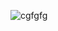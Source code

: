 ![cgfgfg](https://user-images.githubusercontent.com/109923493/216827366-38bffe6c-1a73-4ce6-8403-8b25dd40b17d.png)
